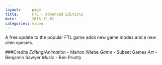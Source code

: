 ```yaml
---
layout:     page
title:      FTL - Advanced Edition2
date:       2016-12-01
categories: video
---
```


A free update to the popular FTL game adds new game modes and a new alien species.

###Credits
_Editing/Animation_ - Marlon Wiebe
_Game_ - Subset Games
_Art_ - Benjamin Sawyer
_Music_ - Ben Prunty
